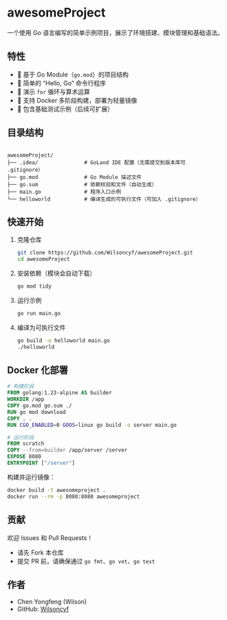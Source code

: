 # awesomeProject

一个使用 Go 语言编写的简单示例项目，展示了环境搭建、模块管理和基础语法。

## 特性

- 🐹 基于 Go Module（`go.mod`）的项目结构
- 👋 简单的 “Hello, Go” 命令行程序
- 🔢 演示 `for` 循环与算术运算
- 🐳 支持 Docker 多阶段构建，部署为轻量镜像
- 🧪 包含基础测试示例（后续可扩展）

## 目录结构

```

awesomeProject/
├── .idea/               # GoLand IDE 配置（无需提交到版本库可 .gitignore）
├── go.mod               # Go Module 描述文件
├── go.sum               # 依赖校验和文件（自动生成）
├── main.go              # 程序入口示例
└── helloworld           # 编译生成的可执行文件（可加入 .gitignore）

````

## 快速开始

1. 克隆仓库
   ```bash
   git clone https://github.com/Wilsoncyf/awesomeProject.git
   cd awesomeProject
   ```

2. 安装依赖（模块会自动下载）

   ```bash
   go mod tidy
   ```

3. 运行示例

   ```bash
   go run main.go
   ```

4. 编译为可执行文件

   ```bash
   go build -o helloworld main.go
   ./helloworld
   ```

## Docker 化部署

```dockerfile
# 构建阶段
FROM golang:1.23-alpine AS builder
WORKDIR /app
COPY go.mod go.sum ./
RUN go mod download
COPY . .
RUN CGO_ENABLED=0 GOOS=linux go build -o server main.go

# 运行阶段
FROM scratch
COPY --from=builder /app/server /server
EXPOSE 8080
ENTRYPOINT ["/server"]
```

构建并运行镜像：

```bash
docker build -t awesomeproject .
docker run --rm -p 8080:8080 awesomeproject
```

## 贡献

欢迎 Issues 和 Pull Requests！

* 请先 Fork 本仓库
* 提交 PR 前，请确保通过 `go fmt`、`go vet`、`go test`

## 作者

* Chen Yongfeng (Wilson)
* GitHub: [Wilsoncyf](https://github.com/Wilsoncyf)
